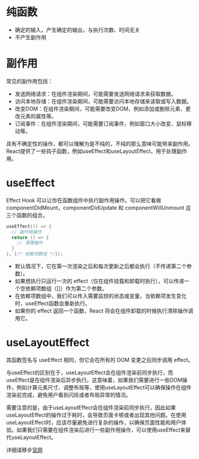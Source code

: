 # 纯函数
- 确定的输入，产生确定的输出，与执行次数、时间无关  
- 不产生副作用  

# 副作用
常见的副作用包括：  
* 发送网络请求：在组件渲染期间，可能需要发送网络请求来获取数据。  
* 访问本地存储：在组件渲染期间，可能需要访问本地存储来读取或写入数据。  
* 改变DOM：在组件渲染期间，可能需要改变DOM，例如添加或删除元素、更改元素的属性等。  
* 订阅事件：在组件渲染期间，可能需要订阅事件，例如窗口大小改变、鼠标移动等。  

具有不确定性的操作，都可以理解为是不纯的，不纯的那么意味可能带来副作用。React提供了一些钩子函数，例如useEffect和useLayoutEffect，用于处理副作用。

# useEffect
Effect Hook 可以让你在函数组件中执行副作用操作。可以把它看做 componentDidMount，componentDidUpdate 和 componentWillUnmount 这三个函数的组合。
```c
useEffect(() => {
  // 副作用操作
  return () => {
    // 清理操作
  }
}, [/* 依赖项数组 */]);
```
* 默认情况下，它在第一次渲染之后和每次更新之后都会执行（不传递第二个参数）。  
* 如果想执行只运行一次的 effect（仅在组件挂载和卸载时执行），可以传递一个空依赖项数组（[]）作为第二个参数。  
* 在依赖项数组中，我们可以传入需要监控的状态或变量，当依赖项发生变化时，useEffect函数会重新执行。  
* 如果你的 effect 返回一个函数，React 将会在组件卸载的时候执行清除操作调用它。  
# useLayoutEffect
其函数签名与 useEffect 相同，但它会在所有的 DOM 变更之后同步调用 effect。  

与useEffect的区别在于，useLayoutEffect会在组件渲染前同步执行，而useEffect是在组件渲染后异步执行。这意味着，如果我们需要进行一些DOM操作，例如计算元素尺寸、调整布局等，使用useLayoutEffect可以确保操作在组件渲染前完成，避免用户看到闪烁或者布局异常的情况。

需要注意的是，由于useLayoutEffect会在组件渲染前同步执行，因此如果useLayoutEffect的操作过于耗时，会导致页面卡顿或者出现其他问题。在使用useLayoutEffect时，应该尽量避免进行复杂的操作，以确保页面性能和用户体验。如果我们只需要在组件渲染后进行一些副作用操作，可以使用useEffect来替代useLayoutEffect。

详细请移步[官网](https://react.zcopy.site/docs/hooks-effect.html)
